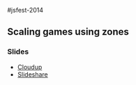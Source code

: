 #jsfest-2014
## Scaling games using zones

### Slides

- [Cloudup](https://cloudup.com/cCFOMkzlgLT)
- [Slideshare](http://www.slideshare.net/JorgeZaccaro/scaling-games-using-zones)
